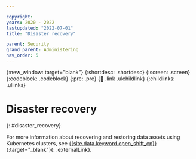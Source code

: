 ```yaml
---

copyright:
years: 2020 - 2022
lastupdated: "2022-07-01"
title: "Disaster recovery"

parent: Security
grand_parent: Administering
nav_order: 5
---
```


{:new_window: target="blank"}
{:shortdesc: .shortdesc}
{:screen: .screen}
{:codeblock: .codeblock}
{:pre: .pre}
{:child: .link .ulchildlink}
{:childlinks: .ullinks}

# Disaster recovery
{: #disaster_recovery}

For more information about recovering and restoring data assets using Kubernetes clusters, see [{{site.data.keyword.open_shift_cp}} ](https://docs.openshift.com/container-platform/4.8/backup_and_restore/){:target="_blank"}{: .externalLink}.
